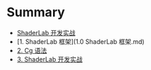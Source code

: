 # Summary

* [ShaderLab 开发实战](README.md)
* [1. ShaderLab 框架](1.0 ShaderLab 框架.md)
* [2. Cg 语法]()
* [3. ShaderLab 开发实战]()

